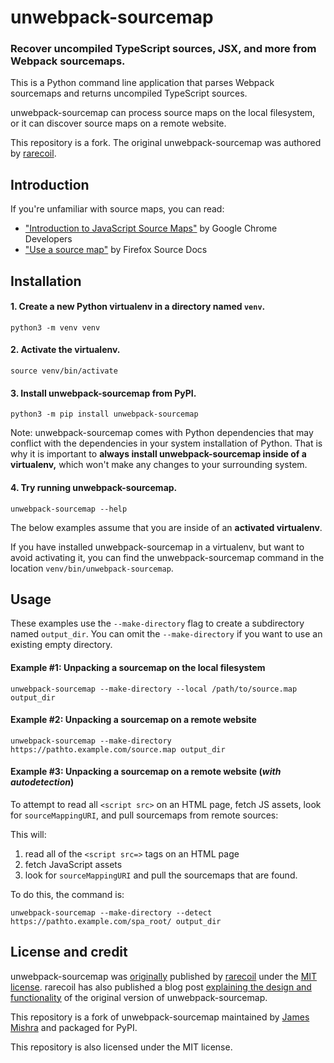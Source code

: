 # unwebpack-sourcemap

### Recover uncompiled TypeScript sources, JSX, and more from Webpack sourcemaps.

This is a Python command line application that parses Webpack sourcemaps and returns uncompiled TypeScript sources.

unwebpack-sourcemap can process source maps on the local filesystem, or it can discover source maps on a remote website.

This repository is a fork. The original unwebpack-sourcemap was authored by [rarecoil][2].

## Introduction
If you're unfamiliar with source maps, you can read:
* ["Introduction to JavaScript Source Maps"][5] by Google Chrome Developers
* ["Use a source map"][6] by Firefox Source Docs

## Installation
#### 1. Create a new Python virtualenv in a directory named `venv`.
```
python3 -m venv venv
```

#### 2. Activate the virtualenv.
```
source venv/bin/activate
```

#### 3. Install unwebpack-sourcemap from PyPI.
```
python3 -m pip install unwebpack-sourcemap
```
Note: unwebpack-sourcemap comes with Python dependencies that may conflict with the dependencies in your system installation of Python. That is why it is important to **always install unwebpack-sourcemap inside of a virtualenv,**
which won't make any changes to your surrounding system.

#### 4. Try running unwebpack-sourcemap.
```
unwebpack-sourcemap --help
```

The below examples assume that you are inside of an **activated virtualenv**.

If you have installed unwebpack-sourcemap in a virtualenv, but want to avoid activating it, you can find the unwebpack-sourcemap command in the location `venv/bin/unwebpack-sourcemap`.

## Usage
These examples use the `--make-directory` flag to create a subdirectory named `output_dir`.
You can omit the `--make-directory` if you want to use an existing empty directory.

#### Example #1: Unpacking a sourcemap on the local filesystem
```
unwebpack-sourcemap --make-directory --local /path/to/source.map output_dir
```

#### Example #2: Unpacking a sourcemap on a remote website
```
unwebpack-sourcemap --make-directory https://pathto.example.com/source.map output_dir
```

#### Example #3: Unpacking a sourcemap on a remote website (*with autodetection*)
To attempt to read all `<script src>` on an HTML page, fetch JS assets, look for `sourceMappingURI`, and pull sourcemaps from remote sources:

This will:
1. read all of the `<script src=>` tags on an HTML page
2. fetch JavaScript assets
3. look for `sourceMappingURI` and pull the sourcemaps that are found.

To do this, the command is:
```
unwebpack-sourcemap --make-directory --detect https://pathto.example.com/spa_root/ output_dir
```

## License and credit
unwebpack-sourcemap was [originally][1] published by [rarecoil][2] under the [MIT license][3]. rarecoil has also published a blog post [explaining the design and functionality][7] of the original version of unwebpack-sourcemap.

This repository is a fork of unwebpack-sourcemap maintained by [James Mishra][4] and packaged for PyPI.

This repository is also licensed under the MIT license.

[1]: https://github.com/rarecoil/unwebpack-sourcemap
[2]: https://github.com/rarecoil
[3]: https://github.com/rarecoil/unwebpack-sourcemap/blob/master/LICENSE
[4]: https://github.com/jamesmishra
[5]: https://developer.chrome.com/blog/sourcemaps/
[6]: https://firefox-source-docs.mozilla.org/devtools-user/debugger/how_to/use_a_source_map/index.html
[7]: https://medium.com/@rarecoil/spa-source-code-recovery-by-un-webpacking-source-maps-ef830fc2351d
